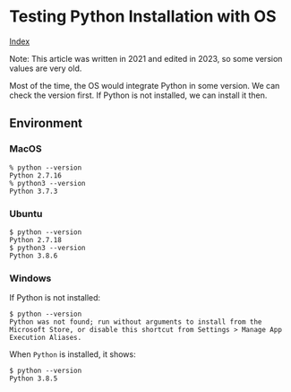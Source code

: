 # Testing Python Installation with OS

[Index](index.md)

Note: This article was written in 2021 and edited in 2023, so some version values are very old.

Most of the time, the OS would integrate Python in some version. We can check the version first. If Python is not installed, we can install it then.

## Environment

### MacOS

``` plaintext
% python --version
Python 2.7.16
% python3 --version
Python 3.7.3
```

### Ubuntu

``` plaintext
$ python --version
Python 2.7.18
$ python3 --version
Python 3.8.6
```

### Windows

If Python is not installed:

``` plaintext
$ python --version
Python was not found; run without arguments to install from the Microsoft Store, or disable this shortcut from Settings > Manage App Execution Aliases.
```

When ``Python`` is installed, it shows:

``` plaintext
$ python --version
Python 3.8.5
```
